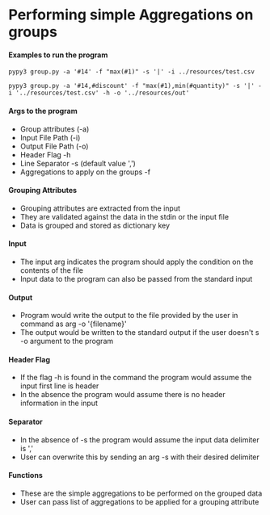 # Performing simple Aggregations on groups

#### Examples to run the program

`pypy3 group.py -a '#14' -f "max(#1)" -s '|' -i ../resources/test.csv`

`pypy3 group.py -a '#14,#discount' -f "max(#1),min(#quantity)" -s '|' -i '../resources/test.csv' -h -o '../resources/out'`


#### Args to the program
   * Group attributes (-a)
   * Input File Path (-i)
   * Output File Path (-o)
   * Header Flag -h 
   * Line Separator -s (default value ',')
   * Aggregations to apply on the groups -f
   


#### Grouping Attributes 
   * Grouping attributes are extracted from the input
   * They are validated against the data in the stdin or the input file
   * Data is grouped and stored as dictionary key

#### Input 
   * The input arg indicates the program should apply the condition on the contents of the file
   * Input data to the program can also be passed from the standard input

#### Output
   * Program would write the output to the file provided by the user in command as arg -o '{filename}'
   * The output would be written to the standard output if the user doesn't s -o argument to the program

#### Header Flag
   * If the flag -h is found in the command the program would assume the input first line is header
   * In the absence the program would assume there is no header information in the input

#### Separator
   * In the absence of -s the program would assume the input data delimiter is ','
   * User can overwrite this by sending an arg -s with their desired delimiter

#### Functions
   * These are the simple aggregations to be performed on the grouped data
   * User can pass list of aggregations to be applied for a grouping attribute
